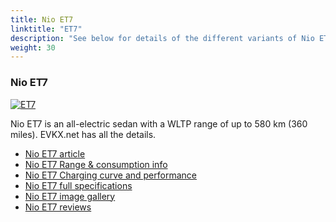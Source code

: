 ```yaml
---
title: Nio ET7
linktitle: "ET7"
description: "See below for details of the different variants of Nio ET7"
weight: 30
---
```

### Nio ET7

<a href="/models/nio/et7/et7/"><img src="https://media.evkx.net/multimedia/models/nio/et7/et7/main_1_st.jpg" class="img-fluid" alt="ET7" ></a>

Nio ET7 is an all-electric sedan with a WLTP range of up to 580 km (360 miles). EVKX.net has all the details. 

- [Nio ET7 article](/models/nio/et7/et7/)
- [Nio ET7 Range & consumption info](/models/nio/et7/et7/rangeandconsumption)
- [Nio ET7 Charging curve and performance](/models/nio/et7/et7/chargingcurve)
- [Nio ET7 full specifications](/models/nio/et7/et7/specifications)
- [Nio ET7 image gallery](/models/nio/et7/et7/gallery)
- [Nio ET7 reviews](/models/nio/et7/et7/reviews)

